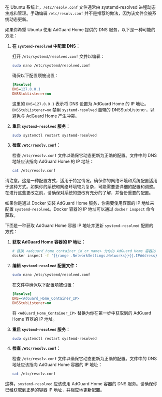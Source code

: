 在 Ubuntu 系统上，`/etc/resolv.conf` 文件通常由 systemd-resolved 进程动态生成和管理。手动编辑 `/etc/resolv.conf` 并不是推荐的做法，因为该文件会被系统动态更新。

如果你希望 Ubuntu 使用 AdGuard Home 提供的 DNS 服务，以下是一种可能的方法：

1. **在 `systemd-resolved` 中配置 DNS：**

    打开 `/etc/systemd/resolved.conf` 文件以编辑：

    ```bash
    sudo nano /etc/systemd/resolved.conf
    ```

    确保以下配置项被设置：

    ```ini
    [Resolve]
    DNS=127.0.0.1
    DNSStubListener=no
    ```

    这里的 `DNS=127.0.0.1` 表示将 DNS 设置为 AdGuard Home 的 IP 地址。`DNSStubListener=no` 禁用 `systemd-resolved` 自带的 DNSStubListener，以避免与 AdGuard Home 产生冲突。

2. **重启 `systemd-resolved` 服务：**

    ```bash
    sudo systemctl restart systemd-resolved
    ```

3. **检查 `/etc/resolv.conf`：**

    检查 `/etc/resolv.conf` 文件以确保它动态更新为正确的配置。文件中的 DNS 地址应该指向 AdGuard Home 的 IP 地址：

    ```bash
    cat /etc/resolv.conf
    ```

请注意，这是一种配置方式，适用于特定情况。确保你的网络环境和系统配置适用于这种方式。如果你的系统和网络环境较为复杂，可能需要更详细的配置和调整。在进行这些更改之前，请确保对系统的更改有充分的了解，并备份重要的配置。






如果你是通过 Docker 安装 AdGuard Home 服务，你需要使用容器的 IP 地址来配置 `systemd-resolved`。Docker 容器的 IP 地址可以通过 `docker inspect` 命令获取。

下面是一种获取 AdGuard Home 容器 IP 地址并更新 `systemd-resolved` 配置的方式：

1. **获取 AdGuard Home 容器的 IP 地址：**

    ```bash
    # 替换 <adguard_home_container_id_or_name> 为你的 AdGuard Home 容器的 ID 或名称
    docker inspect -f '{{range .NetworkSettings.Networks}}{{.IPAddress}}{{end}}' <adguard_home_container_id_or_name>
    ```

2. **编辑 `systemd-resolved` 配置文件：**

    ```bash
    sudo nano /etc/systemd/resolved.conf
    ```

    在文件中确保以下配置项被设置：

    ```ini
    [Resolve]
    DNS=<AdGuard_Home_Container_IP>
    DNSStubListener=no
    ```

    将 `<AdGuard_Home_Container_IP>` 替换为你在第一步中获取到的 AdGuard Home 容器的 IP 地址。

3. **重启 `systemd-resolved` 服务：**

    ```bash
    sudo systemctl restart systemd-resolved
    ```

4. **检查 `/etc/resolv.conf`：**

    检查 `/etc/resolv.conf` 文件以确保它动态更新为正确的配置。文件中的 DNS 地址应该指向 AdGuard Home 容器的 IP 地址：

    ```bash
    cat /etc/resolv.conf
    ```

这样，`systemd-resolved` 应该使用 AdGuard Home 容器的 DNS 服务。请确保你已经获取到正确的容器 IP 地址，并相应地更新配置。
